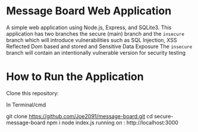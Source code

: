 # Message Board Web Application

A simple web application using Node.js, Express, and SQLite3. This application has two branches the secure (main) branch and the `insecure` branch which will introduce vulnerabilities such as SQL Injection, XSS Reflected Dom based and stored and Sensitive Data Exposure The `insecure` branch will contain an intentionally vulnerable version for security testing

# How to Run the Application

Clone this repository:

In Terminal/cmd

git clone https://github.com/Joe2091/message-board.git
cd secure-message-board
npm i
node index.js
running on : http://localhost:3000
